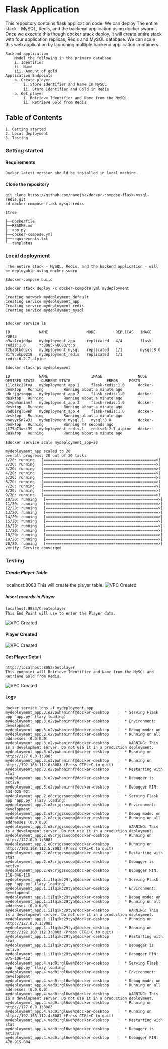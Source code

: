 # Flask Application

This repository contains flask application code. We can deploy The entire stack - MySQL, Redis, and the backend application using docker swarm .
Once we execute this though docker stack deploy, it will create entire stack with four application replicas, Redis and MySQL database.
We can scale this web application by launching multiple backend application containers. 
          
    Backend application
        Model the following in the primary database
        i. Identifier
        ii. Name
        iii. Amount of gold 
    Application Endpoints
        a. Create player
            i. Store Identifier and Name in MySQL
            ii. Store Identifier and Gold in Redis
        b. Get player
            i. Retrieve Identifier and Name from the MySQL
            ii. Retrieve Gold from Redis 


## Table of Contents
    1. Getting started
    2. Local deployment
    3. Testing
### Getting started
#### Requirements
    Docker latest version should be installed in local machine.
#### Clone the repository 
    git clone https://github.com/navojha/docker-compose-flask-mysql-redis.git
    cd docker-compose-flask-mysql-redis

    $tree
     .   
    ├──Dockerfile
    ├──README.md
    ├──app.py
    ├──docker-compose.yml
    ├──requirements.txt
    └──templates
### Local deployment
     The entire stack - MySQL, Redis, and the backend application - will be deployable using docker swarn

    $docker-compose build

    $docker stack deploy -c docker-compose.yml mydeployment

    Creating network mydeployment_default
    Creating service mydeployment_app
    Creating service mydeployment_redis
    Creating service mydeployment_mysql


    $docker service ls

    ID             NAME                 MODE         REPLICAS   IMAGE                PORTS
    o9ws1rojddga   mydeployment_app     replicated   4/4        flask-redis:1.0      *:8083->8083/tcp
    t2ba9tbdqzcs   mydeployment_mysql   replicated   1/1        mysql:8.0            
    8if9cwkp02z8   mydeployment_redis   replicated   1/1        redis:6.2.7-alpine   

    $docker stack ps mydeployment

    ID             NAME                   IMAGE                NODE             DESIRED STATE   CURRENT STATE                ERROR     PORTS
    i1lqikc29tya   mydeployment_app.1     flask-redis:1.0      docker-desktop   Running         Running about a minute ago             
    o8crjgzsoqqo   mydeployment_app.2     flask-redis:1.0      docker-desktop   Running         Running about a minute ago             
    o2vpwhaninnf   mydeployment_app.3     flask-redis:1.0      docker-desktop   Running         Running about a minute ago             
    vad0irgl6weh   mydeployment_app.4     flask-redis:1.0      docker-desktop   Running         Running about a minute ago             
    wo8vyr5n7w3i   mydeployment_mysql.1   mysql:8.0            docker-desktop   Running         Running 44 seconds ago                 
    jl75g73wsi39   mydeployment_redis.1   redis:6.2.7-alpine   docker-desktop   Running         Running about a minute ago             

    $docker service scale mydeployment_app=20

    mydeployment_app scaled to 20
    overall progress: 20 out of 20 tasks 
    1/20: running   [==================================================>] 
    2/20: running   [==================================================>] 
    3/20: running   [==================================================>] 
    4/20: running   [==================================================>] 
    5/20: running   [==================================================>] 
    6/20: running   [==================================================>] 
    7/20: running   [==================================================>] 
    8/20: running   [==================================================>] 
    9/20: running   [==================================================>] 
    10/20: running   [==================================================>] 
    11/20: running   [==================================================>] 
    12/20: running   [==================================================>] 
    13/20: running   [==================================================>] 
    14/20: running   [==================================================>] 
    15/20: running   [==================================================>] 
    16/20: running   [==================================================>] 
    17/20: running   [==================================================>] 
    18/20: running   [==================================================>] 
    19/20: running   [==================================================>] 
    20/20: running   [==================================================>] 
    verify: Service converged 


### Testing
##### Create Player Table
localhost:8083
This will create the player table.
![VPC Created](https://github.com/navojha/docker-compose-flask-mysql-redis/blob/main/Screenshots/Table_Created.png?raw=true)

##### Insert records in Player
    localhost:8083/Createplayer
    This End Point will use to enter the Player data.
![VPC Created](https://github.com/navojha/docker-compose-flask-mysql-redis/blob/main/Screenshots/Create_player.png?raw=true)

#### Player Created
![VPC Created](https://github.com/navojha/docker-compose-flask-mysql-redis/blob/main/Screenshots/Player_created.png?raw=true)

#### Get Player Detail
    http://localhost:8083/Getplayer
    This endpoint will Retrieve Identifier and Name from the MySQL and Retrieve Gold from Redis. 
![VPC Created](https://github.com/navojha/docker-compose-flask-mysql-redis/blob/main/Screenshots/Get_Player.png?raw=true)

#### Logs

    docker service logs -f mydeployment_app
    mydeployment_app.3.o2vpwhaninnf@docker-desktop    |  * Serving Flask app 'app.py' (lazy loading)
    mydeployment_app.3.o2vpwhaninnf@docker-desktop    |  * Environment: development
    mydeployment_app.3.o2vpwhaninnf@docker-desktop    |  * Debug mode: on
    mydeployment_app.3.o2vpwhaninnf@docker-desktop    |  * Running on all addresses (0.0.0.0)
    mydeployment_app.3.o2vpwhaninnf@docker-desktop    |    WARNING: This is a development server. Do not use it in a production deployment.
    mydeployment_app.3.o2vpwhaninnf@docker-desktop    |  * Running on http://127.0.0.1:8083
    mydeployment_app.3.o2vpwhaninnf@docker-desktop    |  * Running on http://192.168.112.6:8083 (Press CTRL+C to quit)
    mydeployment_app.3.o2vpwhaninnf@docker-desktop    |  * Restarting with stat
    mydeployment_app.3.o2vpwhaninnf@docker-desktop    |  * Debugger is active!
    mydeployment_app.3.o2vpwhaninnf@docker-desktop    |  * Debugger PIN: 434-925-921
    mydeployment_app.2.o8crjgzsoqqo@docker-desktop    |  * Serving Flask app 'app.py' (lazy loading)
    mydeployment_app.2.o8crjgzsoqqo@docker-desktop    |  * Environment: development
    mydeployment_app.2.o8crjgzsoqqo@docker-desktop    |  * Debug mode: on
    mydeployment_app.2.o8crjgzsoqqo@docker-desktop    |  * Running on all addresses (0.0.0.0)
    mydeployment_app.2.o8crjgzsoqqo@docker-desktop    |    WARNING: This is a development server. Do not use it in a production deployment.
    mydeployment_app.2.o8crjgzsoqqo@docker-desktop    |  * Running on http://127.0.0.1:8083
    mydeployment_app.2.o8crjgzsoqqo@docker-desktop    |  * Running on http://192.168.112.5:8083 (Press CTRL+C to quit)
    mydeployment_app.2.o8crjgzsoqqo@docker-desktop    |  * Restarting with stat
    mydeployment_app.2.o8crjgzsoqqo@docker-desktop    |  * Debugger is active!
    mydeployment_app.2.o8crjgzsoqqo@docker-desktop    |  * Debugger PIN: 116-846-116
    mydeployment_app.1.i1lqikc29tya@docker-desktop    |  * Serving Flask app 'app.py' (lazy loading)
    mydeployment_app.1.i1lqikc29tya@docker-desktop    |  * Environment: development
    mydeployment_app.1.i1lqikc29tya@docker-desktop    |  * Debug mode: on
    mydeployment_app.1.i1lqikc29tya@docker-desktop    |  * Running on all addresses (0.0.0.0)
    mydeployment_app.1.i1lqikc29tya@docker-desktop    |    WARNING: This is a development server. Do not use it in a production deployment.
    mydeployment_app.1.i1lqikc29tya@docker-desktop    |  * Running on http://127.0.0.1:8083
    mydeployment_app.1.i1lqikc29tya@docker-desktop    |  * Running on http://192.168.112.3:8083 (Press CTRL+C to quit)
    mydeployment_app.1.i1lqikc29tya@docker-desktop    |  * Restarting with stat
    mydeployment_app.1.i1lqikc29tya@docker-desktop    |  * Debugger is active!
    mydeployment_app.1.i1lqikc29tya@docker-desktop    |  * Debugger PIN: 975-106-412
    mydeployment_app.4.vad0irgl6weh@docker-desktop    |  * Serving Flask app 'app.py' (lazy loading)
    mydeployment_app.4.vad0irgl6weh@docker-desktop    |  * Environment: development
    mydeployment_app.4.vad0irgl6weh@docker-desktop    |  * Debug mode: on
    mydeployment_app.4.vad0irgl6weh@docker-desktop    |  * Running on all addresses (0.0.0.0)
    mydeployment_app.4.vad0irgl6weh@docker-desktop    |    WARNING: This is a development server. Do not use it in a production deployment.
    mydeployment_app.4.vad0irgl6weh@docker-desktop    |  * Running on http://127.0.0.1:8083
    mydeployment_app.4.vad0irgl6weh@docker-desktop    |  * Running on http://192.168.112.4:8083 (Press CTRL+C to quit)
    mydeployment_app.4.vad0irgl6weh@docker-desktop    |  * Restarting with stat
    mydeployment_app.4.vad0irgl6weh@docker-desktop    |  * Debugger is active!
    mydeployment_app.4.vad0irgl6weh@docker-desktop    |  * Debugger PIN: 478-915-004
